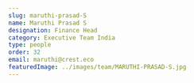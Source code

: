 ```yaml
---
slug: maruthi-prasad-S
name: Maruthi Prasad S
designation: Finance Head
category: Executive Team India
type: people
order: 32
email: maruthi@crest.eco
featuredImage: ../images/team/MARUTHI-PRASAD-S.jpg
---
```

